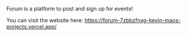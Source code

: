 Forum is a platform to post and sign up for events!

You can visit the website here: https://forum-7zbbzfnxg-kevin-maos-projects.vercel.app/
